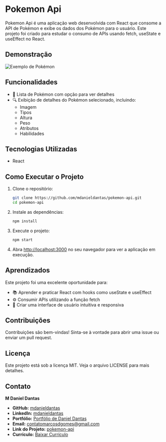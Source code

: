 # Pokemon Api

Pokemon Api é uma aplicação web desenvolvida com React que consome a API de Pokémon e exibe os dados dos Pokémon para o usuário. Este projeto foi criado para estudar o consumo de APIs usando fetch, useState e useEffect no React.

## Demonstração

![Exemplo de Pokémon]("./public/image.png")

## Funcionalidades

- 🐾 Lista de Pokémon com opção para ver detalhes
- 🔍 Exibição de detalhes do Pokémon selecionado, incluindo:
  - Imagem
  - Tipos
  - Altura
  - Peso
  - Atributos
  - Habilidades

## Tecnologias Utilizadas

- React

## Como Executar o Projeto

1. Clone o repositório:

    ```bash
    git clone https://github.com/mdanieldantas/pokemon-api.git
    cd pokemon-api
    ```

2. Instale as dependências:

    ```bash
    npm install
    ```

3. Execute o projeto:

    ```bash
    npm start
    ```

4. Abra [http://localhost:3000](http://localhost:3000) no seu navegador para ver a aplicação em execução.

## Aprendizados

Este projeto foi uma excelente oportunidade para:

- 📚 Aprender e praticar React com hooks como useState e useEffect
- ⚙️ Consumir APIs utilizando a função fetch
- 🎨 Criar uma interface de usuário intuitiva e responsiva



## Contribuições

Contribuições são bem-vindas! Sinta-se à vontade para abrir uma issue ou enviar um pull request.

## Licença

Este projeto está sob a licença MIT. Veja o arquivo LICENSE para mais detalhes.

## Contato

**M Daniel Dantas**

- **GitHub:** [mdanieldantas](https://github.com/mdanieldantas)
- **LinkedIn:** [mdanieldantas](https://www.linkedin.com/in/mdanieldantas)
- **Portfólio:** [Portfólio de Daniel Dantas](https://danieldantasdev.vercel.app)
- **Email:** [contatomarcosdgomes@gmail.com](mailto:contatomarcosdgomes@gmail.com)
- **Link do Projeto:** [pokemon-api](https://github.com/mdanieldantas/pokemon-api)
- **Currículo:** [Baixar Currículo](https://drive.google.com/file/d/1Z_tqBv6kg4wkDAQHAvY3lcuVSq3rabTt/view?usp=drive_link)
